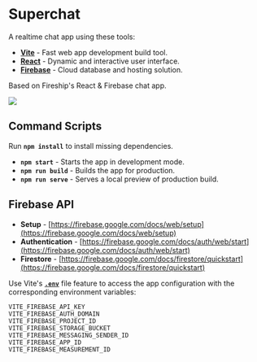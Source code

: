 # Superchat

A realtime chat app using these tools:

* [**Vite**](https://vitejs.dev) - Fast web app development build tool.
* [**React**](https://react.dev) - Dynamic and interactive user interface.
* [**Firebase**](https://firebase.google.com) - Cloud database and hosting solution.

Based on Fireship's React & Firebase chat app.

[![](http://img.youtube.com/vi/zQyrwxMPm88/0.jpg)](https://www.youtube.com/watch?v=zQyrwxMPm88)

## Command Scripts

Run **`npm install`** to install missing dependencies.

* **`npm start`** - Starts the app in development mode.
* **`npm run build`** - Builds the app for production.
* **`npm run serve`** - Serves a local preview of production build.

## Firebase API

* **Setup** - [https://firebase.google.com/docs/web/setup](https://firebase.google.com/docs/web/setup)
* **Authentication** - [https://firebase.google.com/docs/auth/web/start](https://firebase.google.com/docs/auth/web/start)
* **Firestore** - [https://firebase.google.com/docs/firestore/quickstart](https://firebase.google.com/docs/firestore/quickstart)

Use Vite's [**`.env`**](https://vitejs.dev/guide/env-and-mode.html#env-files) file feature to access the app configuration with the corresponding environment variables:

```
VITE_FIREBASE_API_KEY
VITE_FIREBASE_AUTH_DOMAIN
VITE_FIREBASE_PROJECT_ID
VITE_FIREBASE_STORAGE_BUCKET
VITE_FIREBASE_MESSAGING_SENDER_ID
VITE_FIREBASE_APP_ID
VITE_FIREBASE_MEASUREMENT_ID
```
